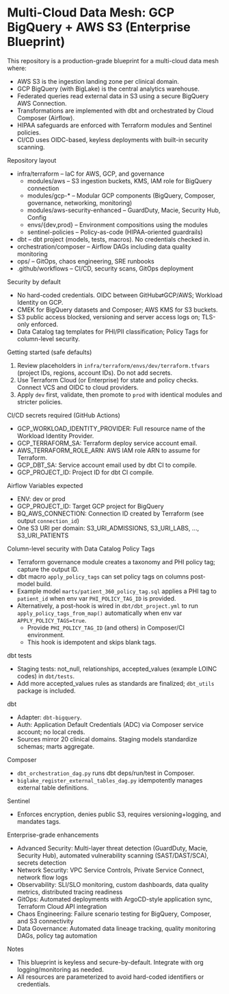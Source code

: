 # Multi-Cloud Data Mesh: GCP BigQuery + AWS S3 (Enterprise Blueprint)

This repository is a production-grade blueprint for a multi-cloud data mesh where:

- AWS S3 is the ingestion landing zone per clinical domain.
- GCP BigQuery (with BigLake) is the central analytics warehouse.
- Federated queries read external data in S3 using a secure BigQuery AWS Connection.
- Transformations are implemented with dbt and orchestrated by Cloud Composer (Airflow).
- HIPAA safeguards are enforced with Terraform modules and Sentinel policies.
- CI/CD uses OIDC-based, keyless deployments with built-in security scanning.

Repository layout

- infra/terraform – IaC for AWS, GCP, and governance
	- modules/aws – S3 ingestion buckets, KMS, IAM role for BigQuery connection
	- modules/gcp-* – Modular GCP components (BigQuery, Composer, governance, networking, monitoring)
	- modules/aws-security-enhanced – GuardDuty, Macie, Security Hub, Config
	- envs/{dev,prod} – Environment compositions using the modules
	- sentinel-policies – Policy-as-code (HIPAA-oriented guardrails)
- dbt – dbt project (models, tests, macros). No credentials checked in.
- orchestration/composer – Airflow DAGs including data quality monitoring
- ops/ – GitOps, chaos engineering, SRE runbooks
- .github/workflows – CI/CD, security scans, GitOps deployment

Security by default

- No hard-coded credentials. OIDC between GitHub⇄GCP/AWS; Workload Identity on GCP.
- CMEK for BigQuery datasets and Composer; AWS KMS for S3 buckets.
- S3 public access blocked, versioning and server access logs on; TLS-only enforced.
- Data Catalog tag templates for PHI/PII classification; Policy Tags for column-level security.


Getting started (safe defaults)

1) Review placeholders in `infra/terraform/envs/dev/terraform.tfvars` (project IDs, regions, account IDs). Do not add secrets.
2) Use Terraform Cloud (or Enterprise) for state and policy checks. Connect VCS and OIDC to cloud providers.
3) Apply `dev` first, validate, then promote to `prod` with identical modules and stricter policies.

CI/CD secrets required (GitHub Actions)

- GCP_WORKLOAD_IDENTITY_PROVIDER: Full resource name of the Workload Identity Provider.
- GCP_TERRAFORM_SA: Terraform deploy service account email.
- AWS_TERRAFORM_ROLE_ARN: AWS IAM role ARN to assume for Terraform.
- GCP_DBT_SA: Service account email used by dbt CI to compile.
- GCP_PROJECT_ID: Project ID for dbt CI compile.

Airflow Variables expected

- ENV: dev or prod
- GCP_PROJECT_ID: Target GCP project for BigQuery
- BQ_AWS_CONNECTION: Connection ID created by Terraform (see output `connection_id`)
- One S3 URI per domain: S3_URI_ADMISSIONS, S3_URI_LABS, ..., S3_URI_PATIENTS

Column-level security with Data Catalog Policy Tags

- Terraform governance module creates a taxonomy and PHI policy tag; capture the output ID.
- dbt macro `apply_policy_tags` can set policy tags on columns post-model build.
- Example model `marts/patient_360_policy_tag.sql` applies a PHI tag to `patient_id` when env var `PHI_POLICY_TAG_ID` is provided.
 - Alternatively, a post-hook is wired in `dbt/dbt_project.yml` to run `apply_policy_tags_from_map()` automatically when env var `APPLY_POLICY_TAGS=true`.
	 - Provide `PHI_POLICY_TAG_ID` (and others) in Composer/CI environment.
	 - This hook is idempotent and skips blank tags.

dbt tests

- Staging tests: not_null, relationships, accepted_values (example LOINC codes) in `dbt/tests`.
- Add more accepted_values rules as standards are finalized; `dbt_utils` package is included.

dbt

- Adapter: `dbt-bigquery`.
- Auth: Application Default Credentials (ADC) via Composer service account; no local creds.
- Sources mirror 20 clinical domains. Staging models standardize schemas; marts aggregate.

Composer

- `dbt_orchestration_dag.py` runs dbt deps/run/test in Composer.
- `biglake_register_external_tables_dag.py` idempotently manages external table definitions.

Sentinel

- Enforces encryption, denies public S3, requires versioning+logging, and mandates tags.

Enterprise-grade enhancements

- Advanced Security: Multi-layer threat detection (GuardDuty, Macie, Security Hub), automated vulnerability scanning (SAST/DAST/SCA), secrets detection
- Network Security: VPC Service Controls, Private Service Connect, network flow logs
- Observability: SLI/SLO monitoring, custom dashboards, data quality metrics, distributed tracing readiness
- GitOps: Automated deployments with ArgoCD-style application sync, Terraform Cloud API integration
- Chaos Engineering: Failure scenario testing for BigQuery, Composer, and S3 connectivity
- Data Governance: Automated data lineage tracking, quality monitoring DAGs, policy tag automation

Notes

- This blueprint is keyless and secure-by-default. Integrate with org logging/monitoring as needed.
- All resources are parameterized to avoid hard-coded identifiers or credentials.


